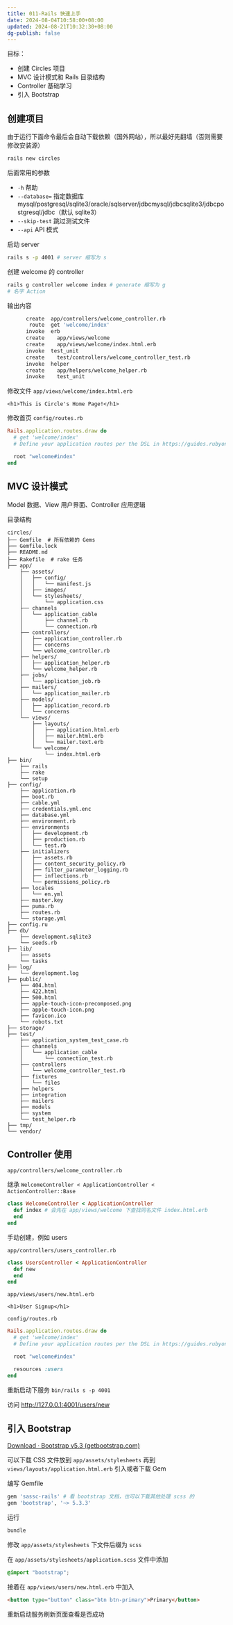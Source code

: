 ```yaml
---
title: 011-Rails 快速上手
date: 2024-08-04T10:58:00+08:00
updated: 2024-08-21T10:32:30+08:00
dg-publish: false
---
```


目标：

- 创建 Circles 项目
- MVC 设计模式和 Rails 目录结构
- Controller 基础学习
- 引入 Bootstrap

## 创建项目

由于运行下面命令最后会自动下载依赖（国外网站），所以最好先翻墙（否则需要修改安装源）

```sh
rails new circles
```

后面常用的参数

- `-h` 帮助
- `--database=` 指定数据库 mysql/postgresql/sqlite3/oracle/sqlserver/jdbcmysql/jdbcsqlite3/jdbcpostgresql/jdbc（默认 sqlite3）
- `--skip-test` 跳过测试文件
- `--api` API 模式

启动 server

```sh
rails s -p 4001 # server 缩写为 s
```

创建 welcome 的 controller

```sh
rails g controller welcome index # generate 缩写为 g
# 名字 Action
```

输出内容

```sh
      create  app/controllers/welcome_controller.rb
       route  get 'welcome/index'
      invoke  erb
      create    app/views/welcome
      create    app/views/welcome/index.html.erb
      invoke  test_unit
      create    test/controllers/welcome_controller_test.rb
      invoke  helper
      create    app/helpers/welcome_helper.rb
      invoke    test_unit
```

修改文件 `app/views/welcome/index.html.erb`

```erb
<h1>This is Circle's Home Page!</h1>
```

修改首页 `config/routes.rb`

```rb
Rails.application.routes.draw do
  # get 'welcome/index'
  # Define your application routes per the DSL in https://guides.rubyonrails.org/routing.html

  root "welcome#index"
end
```

## MVC 设计模式

Model 数据、View 用户界面、Controller 应用逻辑

目录结构

```
circles/
├── Gemfile  # 所有依赖的 Gems
├── Gemfile.lock
├── README.md
├── Rakefile  # rake 任务
├── app/
    ├── assets/
    │   ├── config/
    │   │   └── manifest.js
    │   ├── images/
    │   └── stylesheets/
    │       └── application.css
    ├── channels
    │   └── application_cable
    │       ├── channel.rb
    │       └── connection.rb
    ├── controllers/
    │   ├── application_controller.rb
    │   ├── concerns
    │   └── welcome_controller.rb
    ├── helpers/
    │   ├── application_helper.rb
    │   └── welcome_helper.rb
    ├── jobs/
    │   └── application_job.rb
    ├── mailers/
    │   └── application_mailer.rb
    ├── models/
    │   ├── application_record.rb
    │   └── concerns
    └── views/
        ├── layouts/
        │   ├── application.html.erb
        │   ├── mailer.html.erb
        │   └── mailer.text.erb
        └── welcome/
            └── index.html.erb
├── bin/
    ├── rails
    ├── rake
    └── setup
├── config/
    ├── application.rb
    ├── boot.rb
    ├── cable.yml
    ├── credentials.yml.enc
    ├── database.yml
    ├── environment.rb
    ├── environments
    │   ├── development.rb
    │   ├── production.rb
    │   └── test.rb
    ├── initializers
    │   ├── assets.rb
    │   ├── content_security_policy.rb
    │   ├── filter_parameter_logging.rb
    │   ├── inflections.rb
    │   └── permissions_policy.rb
    ├── locales
    │   └── en.yml
    ├── master.key
    ├── puma.rb
    ├── routes.rb
    └── storage.yml
├── config.ru
├── db/
    ├── development.sqlite3
    └── seeds.rb
├── lib/
    ├── assets
    └── tasks
├── log/
    └── development.log
├── public/
    ├── 404.html
    ├── 422.html
    ├── 500.html
    ├── apple-touch-icon-precomposed.png
    ├── apple-touch-icon.png
    ├── favicon.ico
    └── robots.txt
├── storage/
├── test/
    ├── application_system_test_case.rb
    ├── channels
    │   └── application_cable
    │       └── connection_test.rb
    ├── controllers
    │   └── welcome_controller_test.rb
    ├── fixtures
    │   └── files
    ├── helpers
    ├── integration
    ├── mailers
    ├── models
    ├── system
    └── test_helper.rb
├── tmp/
└── vendor/
```

## Controller 使用

`app/controllers/welcome_controller.rb`

继承 `WelcomeController < ApplicationController < ActionController::Base`

```rb
class WelcomeController < ApplicationController
  def index # 会先在 app/views/welcome 下查找同名文件 index.html.erb
  end
end
```

手动创建，例如 users

`app/controllers/users_controller.rb`

```rb
class UsersController < ApplicationController
  def new
  end
end
```

`app/views/users/new.html.erb`

```erb
<h1>User Signup</h1>
```

`config/routes.rb`

```rb
Rails.application.routes.draw do
  # get 'welcome/index'
  # Define your application routes per the DSL in https://guides.rubyonrails.org/routing.html

  root "welcome#index"

  resources :users
end
```

重新启动下服务 `bin/rails s -p 4001`

访问 <http://127.0.0.1:4001/users/new>

## 引入 Bootstrap

[Download · Bootstrap v5.3 (getbootstrap.com)](https://getbootstrap.com/docs/5.3/getting-started/download/)

可以下载 CSS 文件放到 `app/assets/stylesheets` 再到 `views/layouts/application.html.erb` 引入或者下载 Gem

编写 Gemfile

```ruby
gem 'sassc-rails' # 看 bootstrap 文档，也可以下载其他处理 scss 的
gem 'bootstrap', '~> 5.3.3'
```

运行

```sh
bundle
```

修改 `app/assets/stylesheets` 下文件后缀为 `scss`

在 `app/assets/stylesheets/application.scss` 文件中添加

```scss
@import "bootstrap";
```

接着在 `app/views/users/new.html.erb` 中加入

```html
<button type="button" class="btn btn-primary">Primary</button>
```

重新启动服务刷新页面查看是否成功
